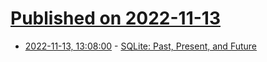 # [Published on 2022-11-13](index.md)

* [2022-11-13, 13:08:00](https://soylentnews.org/article.pl?sid=22/11/13/0329207&from=rss) - [SQLite: Past, Present, and Future](https://soylentnews.org/article.pl?sid=22/11/13/0329207&from=rss)
